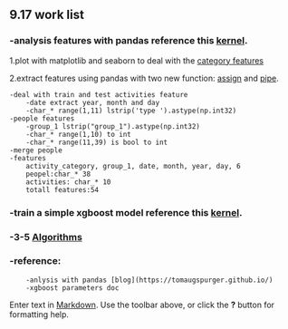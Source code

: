 ## 9.17 work list


### -analysis features with pandas reference this [kernel](https://www.kaggle.com/yassinealouini/predicting-red-hat-business-value/features-processing/code).
1.plot with matplotlib and seaborn to deal with the [category features](https://stanford.edu/~mwaskom/software/seaborn/tutorial/categorical.html)

2.extract features using pandas with two new function: [assign](http://pandas.pydata.org/pandas-docs/stable/generated/pandas.DataFrame.assign.html) and [pipe](http://pandas.pydata.org/pandas-docs/stable/generated/pandas.Series.pipe.html#pandas.Series.pipe). 
	
    -deal with train and test activities feature
    	-date extract year, month and day
        -char_* range(1,11) lstrip('type ').astype(np.int32)
    -people features
    	-group_1 lstrip("group_1").astype(np.int32)
        -char_* range(1,10) to int
        -char_* range(11,39) is bool to int
    -merge people
   	-features
    	activity_category, group_1, date, month, year, day, 6
        peopel:char_* 38
        activities: char_* 10
        totall features:54

### -train a simple xgboost model reference this [kernel](https://www.kaggle.com/abriosi/predicting-red-hat-business-value/raddar-0-98-xgboost-sparse-matrix-python).

### -3-5 [Algorithms](https://leetcode.com/)

### -reference:
		-anlysis with pandas [blog](https://tomaugspurger.github.io/)
        -xgboost parameters doc





Enter text in [Markdown](http://daringfireball.net/projects/markdown/). Use the toolbar above, or click the **?** button for formatting help.
